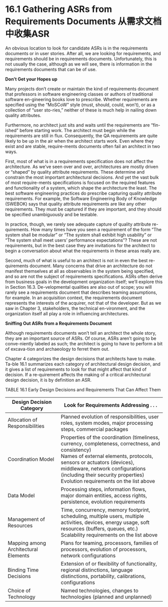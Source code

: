 16.1 Gathering ASRs from Requirements Documents 从需求文档中收集ASR
===

An obvious location to look for candidate ASRs is in the requirements documents or in user stories. After all, we are looking for requirements, and requirements should be in requirements documents. Unfortunately, this is not usually the case, although as we will see, there is information in the requirements documents that can be of use.

**Don’t Get your Hopes up**

Many projects don’t create or maintain the kind of requirements document that professors in software engineering classes or authors of traditional software en-gineering books love to prescribe. Whether requirements are specified using the “MoSCoW” style (must, should, could, won’t), or as a collection of “user sto-ries,” neither of these is much help in nailing down quality attributes.

Furthermore, no architect just sits and waits until the requirements are “fin-ished” before starting work. The architect must begin while the requirements are still in flux. Consequently, the QA requirements are quite likely to be up in the air when the architect starts work. Even where they exist and are stable, require-ments documents often fail an architect in two ways.

First, most of what is in a requirements specification does not affect the architecture. As we’ve seen over and over, architectures are mostly driven or “shaped” by quality attribute requirements. These determine and constrain the most important architectural decisions. And yet the vast bulk of most require-ments specifications is focused on the required features and functionality of a system, which shape the architecture the least. The best software engineering practices do prescribe capturing quality attribute requirements. For example, the Software Engineering Body of Knowledge (SWEBOK) says that quality attribute requirements are like any other requirements. They must be captured if they are important, and they should be specified unambiguously and be testable.

In practice, though, we rarely see adequate capture of quality attribute re-quirements. How many times have you seen a requirement of the form “The system shall be modular” or “The system shall exhibit high usability” or “The system shall meet users’ performance expectations”? These are not requirements, but in the best case they are invitations for the architect to begin a conversation about what the requirements in these areas really are.

Second, much of what is useful to an architect is not in even the best re-quirements document. Many concerns that drive an architecture do not manifest themselves at all as observables in the system being specified, and so are not the subject of requirements specifications. ASRs often derive from business goals in the development organization itself; we’ll explore this in Section 16.3. De-velopmental qualities are also out of scope; you will rarely see a requirements document that describes teaming assumptions, for example. In an acquisition context, the requirements document represents the interests of the acquirer, not that of the developer. But as we saw in Chapter 3, stakeholders, the technical en-vironment, and the organization itself all play a role in influencing architectures.

**Sniffing Out ASRs from a Requirements Document**

Although requirements documents won’t tell an architect the whole story, they are an important source of ASRs. Of course, ASRs aren’t going to be conve-niently labeled as such; the architect is going to have to perform a bit of excava-tion and archaeology to ferret them out.

Chapter 4 categorizes the design decisions that architects have to make. Ta-ble 16.1 summarizes each category of architectural design decision, and it gives a list of requirements to look for that might affect that kind of decision. If a re-quirement affects the making of a critical architectural design decision, it is by definition an ASR.

TABLE 16.1 Early Design Decisions and Requirements That Can Affect Them

Design Decision Category | Look for Requirements Addressing . . .
---|---
Allocation of Responsibilities | Planned evolution of responsibilities, user roles, system modes, major processing steps, commercial packages
Coordination Model | Properties of the coordination (timeliness, currency, completeness, correctness, and consistency) <br>Names of external elements, protocols, sensors or actuators (devices), middleware, network configurations (including their security properties) <br> Evolution requirements on the list above
Data Model | Processing steps, information flows, major domain entities, access rights, persistence, evolution requirements
Management of Resources | Time, concurrency, memory footprint, scheduling, multiple users, multiple activities, devices, energy usage, soft resources (buffers, queues, etc.) <br>Scalability requirements on the list above
Mapping among Architectural Elements | Plans for teaming, processors, families of processors, evolution of processors, network configurations
Binding Time Decisions | Extension of or flexibility of functionality, regional distinctions, language distinctions, portability, calibrations, configurations
Choice of Technology | Named technologies, changes to technologies (planned and unplanned)
